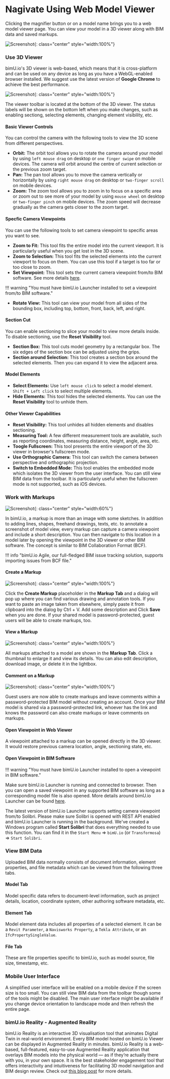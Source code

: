 # Nagivate Using Web Model Viewer

Clicking the magnifier button or on a model name brings you to a web model viewer page. You can view your model in a 3D viewer along with BIM data and saved markups.

![Screenshot](../images/viewer.png){: class="center" style="width:100%"}

### Use 3D Viewer

bimU.io's 3D viewer is web-based, which means that it is cross-platform and can be used on any device as long as you have a WebGL-enabled browser installed. We suggest use the latest version of **Google Chrome** to achieve the best performance.

![Screenshot](../images/toolbar.png){: class="center" style="width:100%"}

The viewer toolbar is located at the bottom of the 3D viewer. The status labels will be shown on the bottom left when you make changes, such as enabling sectiong, selecting elements, changing element visibility, etc.

#### Basic Viewer Controls

You can control the camera with the following tools to view the 3D scene from different perspectives.

- **Orbit:** The orbit tool allows you to rotate the camera around your model by using `left mouse drag` on desktop or `one finger swipe` on mobile devices. The camera will orbit around the centre of current selection or the previous zoom target. 
- **Pan:** The pan tool allows you to move the camera vertically or horizontally by using `right mouse drag` on desktop or `two-finger scroll` on mobile devices.
- **Zoom:** The zoom tool allows you to zoom in to focus on a specific area or zoom out to see more of your model by using `mouse wheel` on desktop or `two-finger pinch` on mobile devices. The zoom speed will decrease gradually as the camera gets closer to the zoom target.

#### Specfic Camera Viewpoints

 You can use the following tools to set camera viewpoint to specific areas you want to see.

- **Zoom to Fit:** This tool fits the entire model into the current viewport. It is particularly useful when you get lost in the 3D scene.
- **Zoom to Selection:** This tool fits the selected elements into the current viewport to focus on them. You can use this tool if a target is too far or too close to zoom. 
- **Set Viewpoint:** This tool sets the current camera viewpoint from/to BIM software. See more details [here](#open-viewpoint-in-bim-software).

!!! warning "You must have bimU.io Launcher installed to set a viewpoint from/to BIM software."

- **Rotate View:** This tool can view your model from all sides of the bounding box, including top, bottom, front, back, left, and right.

#### Section Cut

You can enable sectioning to slice your model to view more details inside. To disable sectioning, use the **Reset Visibility** tool.

- **Section Box:** This tool cuts model geometry by a rectangular box. The six edges of the section box can be adjusted using the grips.
- **Section around Selection:** This tool creates a section box around the selected elements. Then you can expand it to view the adjacent area.

#### Model Elements

- **Select Elements:** Use `left mouse click` to select a model element. `Shift + Left click` to select multiple elements.
- **Hide Elements:** This tool hides the selected elements. You can use the **Reset Visibility** tool to unhide them.

#### Other Viewer Capabilities

- **Reset Visibility:** This tool unhides all hidden elements and disables sectioning.
- **Measuring Tool:** A few different measurement tools are available, such as reporting coordinates, measuring distance, height, angle, area, etc.
- **Toogle Fullscreen:** This tool presents the entire viewport of the 3D viewer in browser's fullscreen mode.
- **Use Orthographic Camera:** This tool can switch the camera between perspective and orthographic projection.
- **Switch to Embedded Mode:** This tool enables the embedded mode which isolates the 3D viewer from the user interface. You can still view BIM data from the toolbar. It is particularly useful when the fullscreen mode is not supported, such as iOS devices.

### Work with Markups

![Screenshot](../images/markuptab.png){: class="center" style="width:60%"}

In bimU.io, a markup is more than an image with some sketches. In addition to adding lines, shapes, freehand drawings, texts, etc. to annotate a screenshot of model view, every markup can capture a camera viewpoint and include a short description. You can then navigate to this location in a model later by opening the viewpoint in the 3D viewer or other BIM software. The concept is similar to BIM Collaboration Format (BCF). 

!!! info "bimU.io Agile, our full-fledged BIM issue tracking solution, supports importing issues from BCF file."

#### Create a Markup

![Screenshot](../images/createmarkup.png){: class="center" style="width:100%"}

Click the **Create Markup** placeholder in the **Markup Tab** and a dialog will pop up where you can find various drawing and annotation tools. If you want to paste an image taken from elsewhere, simply paste it from clipboard into the dialog by Ctrl + V. Add some description and Click **Save** when you are done. If your shared model is password-protected, guest users will be able to create markups, too.

#### View a Markup

![Screenshot](../images/viewmarkup.png){: class="center" style="width:100%"}

All markups attached to a model are shown in the **Markup Tab**. Click a thumbnail to enlarge it and view its details. You can also edit description, download image, or delete it in the lightbox.

#### Comment on a Markup

![Screenshot](../images/guest_comments.png){: class="center" style="width:100%"}

Guest users are now able to create markups and leave comments within a password-protected BIM model without creating an account. Once your BIM model is shared via a password-protected link, whoever has the link and knows the password can also create markups or leave comments on markups.

#### Open Viewpoint in Web Viewer

A viewpoint attached to a markup can be opened directly in the 3D viewer. It would restore previous camera location, angle, sectioning state, etc.

#### Open Viewpoint in BIM Software

!!! warning "You must have bimU.io Launcher installed to open a viewpoint in BIM software."

Make sure bimU.io Launcher is running and connected to browser. Then you can open a saved viewpoint in any supported BIM software as long as a corresponding model file is also opened. More details around bimU.io Launcher can be found [here](/upload-a-bim-model#install-bimuio-launcher).

The latest version of bimU.io Launcher supports setting camera viewpoint from/to Solibri. Please make sure Solibri is opened with REST API enabled and bimU.io Launcher is running in the background. We've created a Windows program called **Start Solibri** that does everything needed to use this function. You can find it in the `Start Menu` => `bimU.io` (or `Transformosa`) => `Start Solibri`.
		
### View BIM Data

Uploaded BIM data normally consists of document information, element properties, and file metadata which can be viewed from the following three tabs. 

#### Model Tab

Model specific data refers to document-level information, such as project details, location, coordinate system, other authoring software metadata, etc.

#### Element Tab

Model element data includes all properties of a selected element. It can be a `Revit Parameter`, a `Navisworks Property`, a `Tekla Attribute`, or an `IfcPropertySingleValue`. 

#### File Tab

These are file properties specific to bimU.io, such as model source, file size, timestamp, etc.

### Mobile User Interface

A simplified user interface will be enabled on a mobile device if the screen size is too small. You can still view BIM data from the toolbar though some of the tools might be disabled. The main user interface might be available if you change device orientation to landscape mode and then refresh the entire page.

### bimU.io Reality - Augmented Reality
bimU.io Reality is an interactive 3D visualisation tool that animates Digital Twin in real-world environment. Every BIM model hosted on bimU.io Viewer can be displayed in Augmented Reality in minutes. bimU.io Reality is a web-based, full-featured, easy-to-use Augmented Reality application that overlays BIM models into the physical world — as if they’re actually there with you, in your own space. It is the best stakeholder engagement tool that offers interactivity and intuitiveness for facilitating 3D model navigation and BIM design review. Check out [this blog post](http://bit.ly/bim-ar) for more details.
